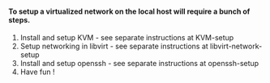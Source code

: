 

#### To setup a virtualized network on the local host will require a bunch of steps.

1. Install and setup KVM - see separate instructions at KVM-setup
2. Setup networking in libvirt - see separate instructions at libvirt-network-setup
3. Install and setup openssh - see separate instructions at openssh-setup
4. Have fun !
